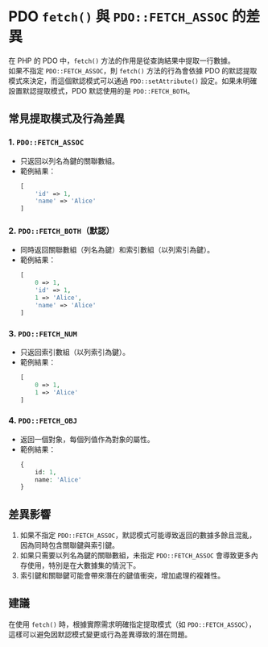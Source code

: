 # PDO `fetch()` 與 `PDO::FETCH_ASSOC` 的差異

在 PHP 的 PDO 中，`fetch()` 方法的作用是從查詢結果中提取一行數據。  
如果不指定 `PDO::FETCH_ASSOC`，則 `fetch()` 方法的行為會依據 PDO 的默認提取模式來決定，而這個默認模式可以通過 `PDO::setAttribute()` 設定。如果未明確設置默認提取模式，PDO 默認使用的是 `PDO::FETCH_BOTH`。

## 常見提取模式及行為差異

### 1. **`PDO::FETCH_ASSOC`**
- 只返回以列名為鍵的關聯數組。
- 範例結果：
  ```php
  [
      'id' => 1,
      'name' => 'Alice'
  ]
  ```

### 2. **`PDO::FETCH_BOTH`**（默認）
- 同時返回關聯數組（列名為鍵）和索引數組（以列索引為鍵）。
- 範例結果：
  ```php
  [
      0 => 1,
      'id' => 1,
      1 => 'Alice',
      'name' => 'Alice'
  ]
  ```

### 3. **`PDO::FETCH_NUM`**
- 只返回索引數組（以列索引為鍵）。
- 範例結果：
  ```php
  [
      0 => 1,
      1 => 'Alice'
  ]
  ```

### 4. **`PDO::FETCH_OBJ`**
- 返回一個對象，每個列值作為對象的屬性。
- 範例結果：
  ```php
  {
      id: 1,
      name: 'Alice'
  }
  ```

## 差異影響
1. 如果不指定 `PDO::FETCH_ASSOC`，默認模式可能導致返回的數據多餘且混亂，因為同時包含關聯鍵與索引鍵。
2. 如果只需要以列名為鍵的關聯數組，未指定 `PDO::FETCH_ASSOC` 會導致更多內存使用，特別是在大數據集的情況下。
3. 索引鍵和關聯鍵可能會帶來潛在的鍵值衝突，增加處理的複雜性。

## 建議
在使用 `fetch()` 時，根據實際需求明確指定提取模式（如 `PDO::FETCH_ASSOC`），這樣可以避免因默認模式變更或行為差異導致的潛在問題。
